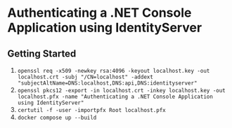 # Authenticating a .NET Console Application using IdentityServer

## Getting Started

1. `openssl req -x509 -newkey rsa:4096 -keyout localhost.key -out localhost.crt -subj "/CN=localhost" -addext "subjectAltName=DNS:localhost,DNS:api,DNS:identityserver"`
1. `openssl pkcs12 -export -in localhost.crt -inkey localhost.key -out localhost.pfx -name "Authenticating a .NET Console Application using IdentityServer"`
1. `certutil -f -user -importpfx Root localhost.pfx`
1. `docker compose up --build`
